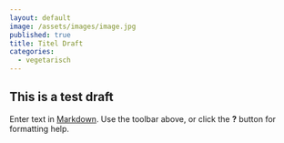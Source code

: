 ```yaml
---
layout: default
image: /assets/images/image.jpg
published: true
title: Titel Draft
categories:
  - vegetarisch
---
```

## This is a test draft

Enter text in [Markdown](http://daringfireball.net/projects/markdown/). Use the toolbar above, or click the **?** button for formatting help.
